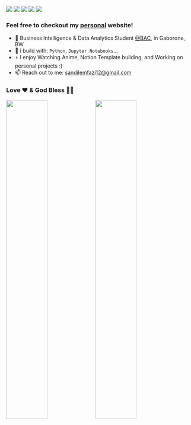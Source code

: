 [<img src="https://img.shields.io/badge/github-%2312100E.svg?&style=for-the-badge&logo=github&logoColor=white&color=black" />](https://github.com/SandileDesmondMfazi)
[<img src="https://img.shields.io/badge/gitlab-%2312100E.svg?&style=for-the-badge&logo=gitlab&logoColor=white&color=9b51e0" />](https://github.com/SandileDesmondMfazi)
[<img src="https://img.shields.io/badge/instagram-%2312100E.svg?&style=for-the-badge&logo=instagram&color=405DE6" />](https://www.instagram.com/sandilemfazi) 
[<img src="https://img.shields.io/twitter/follow/sandilemfazi?style=for-the-badge&logo=X&logoColor=white&color=black" />](https://x.com/sandilemfazi)
[<img src="https://img.shields.io/badge/linkedin-%230077B5.svg?&style=for-the-badge&logo=linkedin&logoColor=white" />](https://www.linkedin.com/in/sandilemfazi/)

### Feel free to checkout my [personal](https://sandilemfazi.com/) website!
- 🏢 Business Intelligence & Data Analytics Student [@BAC](https://www.bac.ac.bw/), in Gaborone, BW
- 🧰 I build with: `Python`, `Jupyter Notebooks`...
- ⚡ I enjoy Watching Anime, Notion Template building, and Working on personal projects :)
- 📫 Reach out to me: sandilemfazi12@gmail.com

### Love ❤️ & God Bless ✌🏿


<img align="Left" width="47%" src="https://github-readme-stats.vercel.app/api?username=SandileDesmondMfazi&show_icons=true&theme=radical" />
<img align="Left" width="47%" src="https://github-readme-stats.vercel.app/api/top-langs/?username=SandileDesmondMfazi&layout=compact" />
